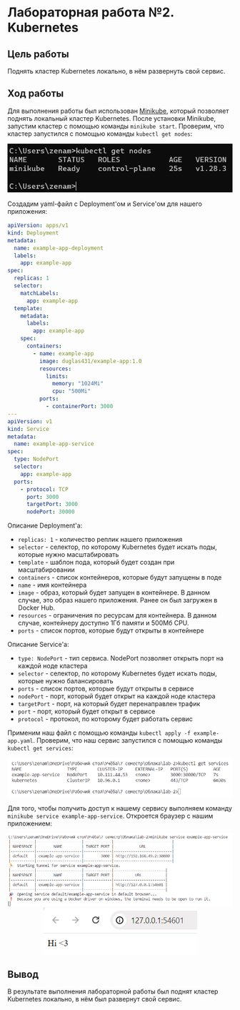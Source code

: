 # Лабораторная работа №2. Kubernetes

## Цель работы

Поднять кластер Kubernetes локально, в нём развернуть свой сервис.

## Ход работы

Для выполнения работы был использован [Minikube](https://minikube.sigs.k8s.io/docs/), который позволяет поднять локальный кластер Kubernetes.
После установки Minikube, запустим кластер с помощью команды `minikube start`. Проверим, что кластер запустился с помощью команды `kubectl get nodes`:

<p align="center">
    <img src="./img/Screenshot_1.png">
</p>

Создадим yaml-файл с Deployment'ом и Service'ом для нашего приложения:

```yaml
apiVersion: apps/v1
kind: Deployment
metadata:
  name: example-app-deployment
  labels:
    app: example-app
spec:
  replicas: 1
  selector:
    matchLabels:
      app: example-app
  template:
    metadata:
      labels:
        app: example-app
    spec:
      containers:
        - name: example-app
          image: duglas431/example-app:1.0
          resources:
            limits:
              memory: "1024Mi"
              cpu: "500Mi"
          ports:
            - containerPort: 3000
---
apiVersion: v1
kind: Service
metadata:
  name: example-app-service
spec:
  type: NodePort
  selector:
    app: example-app
  ports:
    - protocol: TCP
      port: 3000
      targetPort: 3000
      nodePort: 30000
```

Описание Deployment'а:

- `replicas: 1` - количество реплик нашего приложения
- `selector` - селектор, по которому Kubernetes будет искать поды, которые нужно масштабировать
- `template` - шаблон пода, который будет создан при масштабировании
- `containers` - список контейнеров, которые будут запущены в поде
- `name` - имя контейнера
- `image` - образ, который будет запущен в контейнере. В данном случае, это образ нашего приложения. Ранее он был загружен в Docker Hub.
- `resources` - ограничения по ресурсам для контейнера. В данном случае, контейнеру доступно 1Гб памяти и 500Мб CPU.
- `ports` - список портов, которые будут открыты в контейнере

Описание Service'а:

- `type: NodePort` - тип сервиса. NodePort позволяет открыть порт на каждой ноде кластера
- `selector` - селектор, по которому Kubernetes будет искать поды, которые нужно балансировать
- `ports` - список портов, которые будут открыты в сервисе
- `nodePort` - порт, который будет открыт на каждой ноде кластера
- `targetPort` - порт, на который будет перенаправлен трафик
- `port` - порт, который будет открыт в сервисе
- `protocol` - протокол, по которому будет работать сервис

Применим наш файл с помощью команды `kubectl apply -f example-app.yaml`. Проверим, что наш сервис запустился с помощью команды `kubectl get services`:

<p align="center">
    <img src="./img/Screenshot_2.png">
</p>

Для того, чтобы получить доступ к нашему сервису выполняем команду `minikube service example-app-service`. Откроется браузер с нашим приложением:

<p align="center">
    <img src="./img/Screenshot_3.png">
    <img src="./img/Screenshot_4.png">
</p>

## Вывод

В результате выполнения лабораторной работы был поднят кластер Kubernetes локально, в нём был развернут свой сервис.
